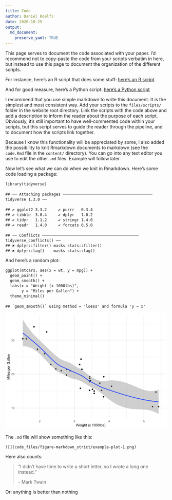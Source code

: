 ```yaml
---
title: Code
author: Daniel Roelfs
date: 2020-10-25
output:
  md_document:
    preserve_yaml: TRUE
---
```


This page serves to document the code associated with your paper. I’d
recommend not to copy-paste the code from your scripts verbatim in here,
but instead to use this page to document the organization of the
different scripts.

For instance, here’s an R script that does some stuff: [here’s an R
script](scripts/example_r.R)

And for good measure, here’s a Python script: [here’s a Python
script](scripts/example_python.py)

I recommend that you use simple markdown to write this document. It is
the simplest and most consistent way. Add your scripts to the
`files/scripts/` folder in the website root directory. Link the scripts
with the code above and add a description to inform the reader about the
purpose of each script. Obviously, it’s still important to have
well-commented code within your scripts, but this script serves to guide
the reader through the pipeline, and to document how the scripts link
together.

Because I know this functionality will be appreciated by some, I also
added the possibility to knit Rmarkdown documents to markdown (see the
`code.Rmd` file in the `content/` directory). You can go into any text
editor you use to edit the other `.md` files. Example will follow later.

Now let’s see what we can do when we knit in Rmarkdown. Here’s some code
loading a package:

    library(tidyverse)

    ## ── Attaching packages ─────────────────────────────────────── tidyverse 1.3.0 ──

    ## ✔ ggplot2 3.3.2     ✔ purrr   0.3.4
    ## ✔ tibble  3.0.4     ✔ dplyr   1.0.2
    ## ✔ tidyr   1.1.2     ✔ stringr 1.4.0
    ## ✔ readr   1.4.0     ✔ forcats 0.5.0

    ## ── Conflicts ────────────────────────────────────────── tidyverse_conflicts() ──
    ## ✖ dplyr::filter() masks stats::filter()
    ## ✖ dplyr::lag()    masks stats::lag()

And here’s a random plot:

    ggplot(mtcars, aes(x = wt, y = mpg)) + 
      geom_point() +
      geom_smooth() +
      labs(x = "Weight (x 1000lbs)",
           y = "Miles per Gallon") +
      theme_minimal()

    ## `geom_smooth()` using method = 'loess' and formula 'y ~ x'

![](code_files/figure-markdown_strict/example-plot-1.png)

The `.md` file will show something like
this:

    ![](code_files/figure-markdown_strict/example-plot-1.png)

Here also counts:

> “I didn’t have time to write a short letter, so I wrote a long one
> instead.”
>
> \- Mark Twain

Or: anything is better than nothing
